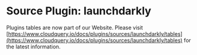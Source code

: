 # Source Plugin: launchdarkly

Plugins tables are now part of our Website. Please visit [https://www.cloudquery.io/docs/plugins/sources/launchdarkly/tables](https://www.cloudquery.io/docs/plugins/sources/launchdarkly/tables) for the latest information.